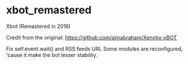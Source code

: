 # xbot_remastered
Xbot (Remastered in 2016) 

Credit from the original: https://github.com/ajinabraham/Xenotix-xBOT

Fix self.event.wait() and RSS feeds URL 
Some modules are reconfigured, 'cause it make the bot lesser stability.   
